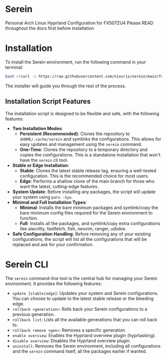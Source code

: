 # Serein
Personal Arch Linux Hyprland Configuration for FX507ZU4
Please READ throughout the docs first before installation
# Installation

To install the Serein environment, run the following command in your terminal:

```bash
bash <(curl -s https://raw.githubusercontent.com/nixuris/serein/main/functions/install.sh)
```

The installer will guide you through the rest of the process.

## Installation Script Features

The installation script is designed to be flexible and safe, with the following features:

*   **Two Installation Modes**:
    *   **Persistent (Recommended)**: Clones the repository to `$HOME/.cache/serein` and symlinks the configurations. This allows for easy updates and management using the `serein` command.
    *   **One-Time**: Clones the repository to a temporary directory and copies the configurations. This is a standalone installation that won't have the `serein` cli tool.
*   **Stable or Edge Installation**:
    *   **Stable**: Clones the latest stable release tag, ensuring a well-tested configuration. This is the recommended choice for most users.
    *   **Edge**: Performs a shallow clone of the main branch for those who want the latest, cutting-edge features.
*   **System Update**: Before installing any packages, the script will update your system using `paru -Syu`.
*   **Minimal and Full Installation Types**:
    *   **Minimal**: Installs the bare minimum packages and symlink/copy the bare minimum config files required for the Serein environment to function.
    *   **Full**: Installs all the packages, and symlink/copy extra configurations like alacritty, fastfetch, fish, neovim, ranger, udiskie.
*   **Safe Configuration Handling**: Before removing any of your existing configurations, the script will list all the configurations that will be replaced and ask for your confirmation.

# Serein CLI

The `serein` command-line tool is the central hub for managing your Serein environment. It provides the following features:

*   `update [stable|edge]`: Updates your system and Serein configurations. You can choose to update to the latest stable release or the bleeding edge.
*   `rollback <generation>`: Rolls back your Serein configurations to a previous generation.
*   `rollback list`: Lists all the available generations that you can roll back to.
*   `rollback remove <gen>`: Removes a specific generation.
*   `enable overview`: Enables the Hyprland overview plugin (hyprtasking).
*   `disable overview`: Disables the Hyprland overview plugin.
*   `uninstall`: Removes the Serein environment, including all configurations and the `serein` command itself, all the packages earlier if wanted.
